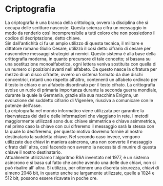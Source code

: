 # Criptografia

La criptografia è una branca della crittologia, ovvero la disciplina che si occupa delle scritture nascoste. Questa scienza cifra un messaggio in modo da renderlo così incomprensibile a tutti coloro che non possiedono il codice di decriptazione, detto chiave.<br />
Sin dall'antichità ci fu un ampio utilizzo di questa tecnica, il militare e dittatore romano Giulio Cesare, utilizzò il così detto cifrario di cesare per nascondere messaggi strategici ai nemici. Questo sistema è alla base della crittografia moderna, in quanto precursore di tale concetto; si basava su una sostituzione monoalfabetica, ogni lettera veniva sostituita con quella di un numero di posizioni avanti nell'alfabeto. Da questo nasce la cifratura per mezzo di un disco cifrante, ovvero un sistema formato da due dischi concentrici, rotanti uno rispetto all'altro, contenenti un alfabeto ordinato per il testo in chiaro e un alfabeto disordinato per il testo cifrato. La crittografia svolse un ruolo di primaria importanza durante la seconda guerra mondiale, durante la quale la Germania, grazie alla sua macchina Enigma, un evoluzione del suddetto cifrario di Vigenère, riusciva a comunicare con le potenze dell'asse.<br />
La criptografia nel mondo informatico viene utilizzata per garantire la riservatezza dei dati e delle informazioni che viaggiano in rete. I metodi maggiormente utilizzati sono due: chiave simmetrica e chiave asimmetrica, nel primo caso la chiave con cui cifreremo il messaggio sarà la stessa con la quale lo decifreremo, per questo motivo dovremo fornire al nostro destinatario la suddetta chiave. Nel secondo caso invece, vengono utilizzate due chiavi in maniera asincrona, una non converte il messaggio cifrato dall' altra, così facendo non avremo la necessità di munire di questa chiave il nostro destinatario.<br />
Attualmente utilizziamo l'algoritmo RSA inventato nel 1977, è un sistema asincrono e si basa sul fatto che anche avendo una delle due chiavi, non si può risalire all' altra. Si utilizza, per ottenere una discreta sicurezza, chiavi di almeno 2048 bit, in quanto anche se largamente utilizzate, quelle a 1024 e 512 bit, possono essere ricavate in poche ore. 